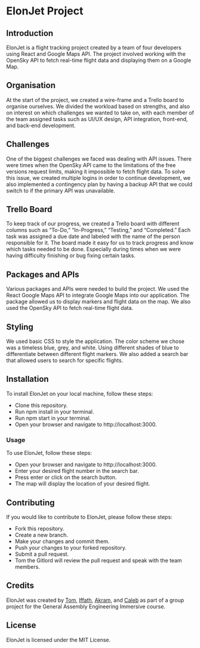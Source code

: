 # ElonJet Project

## Introduction
ElonJet is a flight tracking project created by a team of four developers using React and Google Maps API. The project involved working with the OpenSky API to fetch real-time flight data and displaying them on a Google Map.

## Organisation
At the start of the project, we created a wire-frame and a Trello board to organise ourselves. We divided the workload based on strengths, and also on interest on which challenges we wanted to take on, with each member of the team assigned tasks such as UI/UX design, API integration, front-end, and back-end development.

## Challenges
One of the biggest challenges we faced was dealing with API issues. There were times when the OpenSky API came to the limitations of the free versions request limits, making it impossible to fetch flight data. To solve this issue, we created multiple logins in order to continue development, we also implemented a contingency plan by having a backup API that we could switch to if the primary API was unavailable.

## Trello Board
To keep track of our progress, we created a Trello board with different columns such as “To-Do,” “In-Progress,” “Testing,” and “Completed.” Each task was assigned a due date and labeled with the name of the person responsible for it. The board made it easy for us to track progress and know which tasks needed to be done. Especially during times when we were having difficulty finishing or bug fixing certain tasks.

## Packages and APIs
Various packages and APIs were needed to build the project. We used the React Google Maps API to integrate Google Maps into our application. The package allowed us to display markers and flight data on the map. We also used the OpenSky API to fetch real-time flight data.

## Styling
We used basic CSS to style the application. The color scheme we chose was a timeless blue, grey, and white. Using different shades of blue to differentiate between different flight markers. We also added a search bar that allowed users to search for specific flights.

## Installation
To install ElonJet on your local machine, follow these steps:

- Clone this repository.
- Run npm install in your terminal.
- Run npm start in your terminal.
- Open your browser and navigate to http://localhost:3000.
### Usage
To use ElonJet, follow these steps:

- Open your browser and navigate to http://localhost:3000.
- Enter your desired flight number in the search bar.
- Press enter or click on the search button.
- The map will display the location of your desired flight.

## Contributing
If you would like to contribute to ElonJet, please follow these steps:

- Fork this repository.
- Create a new branch.
- Make your changes and commit them.
- Push your changes to your forked repository.
- Submit a pull request.
- Tom the Gitlord will review the pull request and speak with the team members.

## Credits
ElonJet was created by [Tom](https://github.com/BigBBazz), [Iffath](https://github.com/iffath02), [Akram](https://github.com/Akman13), and [Caleb](https://github.com/caleb-love) as part of a group project for the General Assembly Engineering Immersive course.

## License
ElonJet is licensed under the MIT License.